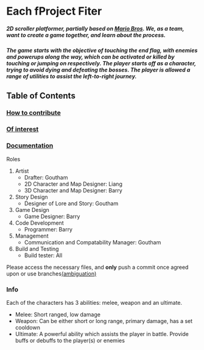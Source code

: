 Each fProject Fiter
=============

##### 2D scroller platformer, partially based on [Mario Bros](https://en.wikipedia.org/wiki/Mario_Bros.). We, as a team, want to create a game together, and learn about the process.
##### The game starts with the objective of touching the end flag, with enemies and powerups along the way, which can be activated or killed by touching or jumping on respectively. The player starts off as a character, trying to avoid dying and defeating the bosses. The player is allowed a range of utilities to assist the left-to-right journey.

Table of Contents
-----------------

### [How to contribute](#/1)

### [Of interest](#/2)

### [Documentation](#/3)

Roles
1.  Artist
    *   Drafter: Goutham
    *   2D Character and Map Designer: Liang
    *   3D Character and Map Designer: Barry
2.  Story Design
    *   Designer of Lore and Story: Goutham
3.  Game Design
    *   Game Designer: Barry
4.  Code Development
    *   Programmer: Barry
5.  Management
    *   Communication and Compatability Manager: Goutham
6.  Build and Testing
    *   Build tester: All

Please access the necessary files, and **only** push a commit once agreed upon or use branches[(ambiguation)](https://bit.ly/2EBUPAl)

### Info
Each of the characters has 3 abilities: melee, weapon and an ultimate.
*  Melee: Short ranged, low damage
*  Weapon: Can be either short or long range, primary damage, has a set cooldown
*  Ultimate: A powerful ability which assists the player in battle. Provide buffs or debuffs to the player(s) or enemies
